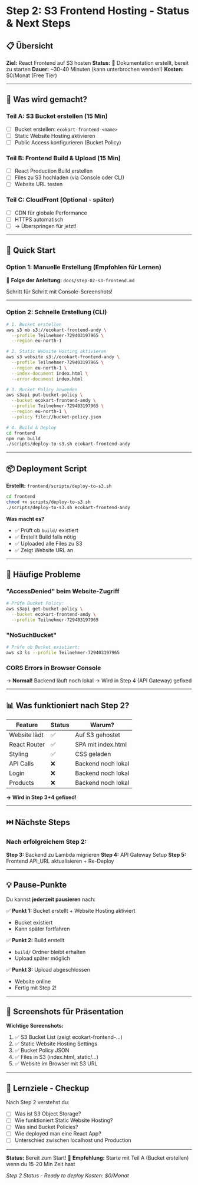 # Step 2: S3 Frontend Hosting - Status & Next Steps

## 📋 Übersicht

**Ziel:** React Frontend auf S3 hosten
**Status:** 📝 Dokumentation erstellt, bereit zu starten
**Dauer:** ~30-40 Minuten (kann unterbrochen werden!)
**Kosten:** $0/Monat (Free Tier)

---

## 🎯 Was wird gemacht?

### Teil A: S3 Bucket erstellen (15 Min)
- [ ] Bucket erstellen: `ecokart-frontend-<name>`
- [ ] Static Website Hosting aktivieren
- [ ] Public Access konfigurieren (Bucket Policy)

### Teil B: Frontend Build & Upload (15 Min)
- [ ] React Production Build erstellen
- [ ] Files zu S3 hochladen (via Console oder CLI)
- [ ] Website URL testen

### Teil C: CloudFront (Optional - später)
- [ ] CDN für globale Performance
- [ ] HTTPS automatisch
- [ ] → Überspringen für jetzt!

---

## 🚀 Quick Start

### Option 1: Manuelle Erstellung (Empfohlen für Lernen)

📖 **Folge der Anleitung:**
`docs/step-02-s3-frontend.md`

Schritt für Schritt mit Console-Screenshots!

---

### Option 2: Schnelle Erstellung (CLI)

```bash
# 1. Bucket erstellen
aws s3 mb s3://ecokart-frontend-andy \
  --profile Teilnehmer-729403197965 \
  --region eu-north-1

# 2. Static Website Hosting aktivieren
aws s3 website s3://ecokart-frontend-andy \
  --profile Teilnehmer-729403197965 \
  --region eu-north-1 \
  --index-document index.html \
  --error-document index.html

# 3. Bucket Policy anwenden
aws s3api put-bucket-policy \
  --bucket ecokart-frontend-andy \
  --profile Teilnehmer-729403197965 \
  --region eu-north-1 \
  --policy file://bucket-policy.json

# 4. Build & Deploy
cd frontend
npm run build
./scripts/deploy-to-s3.sh ecokart-frontend-andy
```

---

## 📦 Deployment Script

**Erstellt:** `frontend/scripts/deploy-to-s3.sh`

```bash
cd frontend
chmod +x scripts/deploy-to-s3.sh
./scripts/deploy-to-s3.sh ecokart-frontend-andy
```

**Was macht es?**
- ✅ Prüft ob `build/` existiert
- ✅ Erstellt Build falls nötig
- ✅ Uploaded alle Files zu S3
- ✅ Zeigt Website URL an

---

## 🐛 Häufige Probleme

### "AccessDenied" beim Website-Zugriff
```bash
# Prüfe Bucket Policy:
aws s3api get-bucket-policy \
  --bucket ecokart-frontend-andy \
  --profile Teilnehmer-729403197965
```

### "NoSuchBucket"
```bash
# Prüfe ob Bucket existiert:
aws s3 ls --profile Teilnehmer-729403197965
```

### CORS Errors in Browser Console
→ **Normal!** Backend läuft noch lokal
→ Wird in Step 4 (API Gateway) gefixed

---

## 📊 Was funktioniert nach Step 2?

| Feature | Status | Warum? |
|---------|--------|--------|
| Website lädt | ✅ | Auf S3 gehostet |
| React Router | ✅ | SPA mit index.html |
| Styling | ✅ | CSS geladen |
| API Calls | ❌ | Backend noch lokal |
| Login | ❌ | Backend noch lokal |
| Products | ❌ | Backend noch lokal |

**→ Wird in Step 3+4 gefixed!**

---

## ⏭️ Nächste Steps

### Nach erfolgreichem Step 2:

**Step 3:** Backend zu Lambda migrieren
**Step 4:** API Gateway Setup
**Step 5:** Frontend API_URL aktualisieren + Re-Deploy

---

## 💡 Pause-Punkte

Du kannst **jederzeit pausieren** nach:

✅ **Punkt 1:** Bucket erstellt + Website Hosting aktiviert
- Bucket existiert
- Kann später fortfahren

✅ **Punkt 2:** Build erstellt
- `build/` Ordner bleibt erhalten
- Upload später möglich

✅ **Punkt 3:** Upload abgeschlossen
- Website online
- Fertig mit Step 2!

---

## 📸 Screenshots für Präsentation

**Wichtige Screenshots:**
1. ✅ S3 Bucket List (zeigt ecokart-frontend-...)
2. ✅ Static Website Hosting Settings
3. ✅ Bucket Policy JSON
4. ✅ Files in S3 (index.html, static/...)
5. ✅ Website im Browser mit S3 URL

---

## 📝 Lernziele - Checkup

Nach Step 2 verstehst du:
- [ ] Was ist S3 Object Storage?
- [ ] Wie funktioniert Static Website Hosting?
- [ ] Was sind Bucket Policies?
- [ ] Wie deployed man eine React App?
- [ ] Unterschied zwischen localhost und Production

---

**Status:** Bereit zum Start! 🚀
**Empfehlung:** Starte mit Teil A (Bucket erstellen) wenn du 15-20 Min Zeit hast

*Step 2 Status - Ready to deploy*
*Kosten: $0/Monat*
